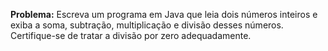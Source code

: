 **Problema:** Escreva um programa em Java que leia dois números inteiros e exiba a soma, subtração, multiplicação e divisão desses números. Certifique-se de tratar a divisão por zero adequadamente.

